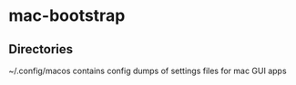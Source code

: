 # mac-bootstrap

## Directories

~/.config/macos     contains config dumps of settings files for mac GUI apps
